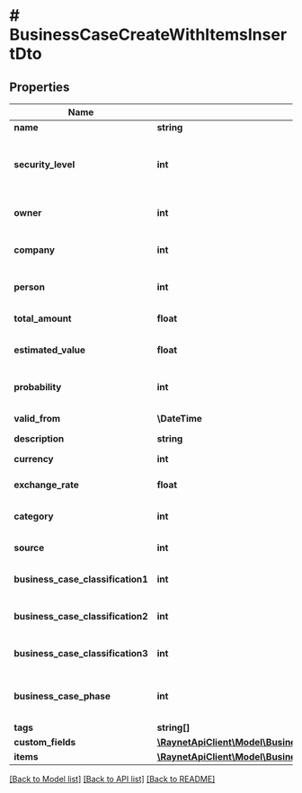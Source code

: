 # # BusinessCaseCreateWithItemsInsertDto

## Properties

Name | Type | Description | Notes
------------ | ------------- | ------------- | -------------
**name** | **string** | [Předmět] |
**security_level** | **int** | [Bezpečnostní úroveň] ID bezpečnostní úrovně. Pokud není vyplněna, je nastavena výchozí bezpečnostní skupina. | [optional]
**owner** | **int** | [Vlastník] ID kontaktní osoby, která je zároveň uživatelem | [optional]
**company** | **int** | [Klient] ID klienta, pro kterého je obchodní případ vytvářen |
**person** | **int** | [Kontaktní osoba] ID kontaktní osoby zodpovědné za OP na straně klienta | [optional]
**total_amount** | **float** | [Konečná cena] konečná cena OP | [optional]
**estimated_value** | **float** | [Předpokládané náklady] předpokládané náklady na OP | [optional]
**probability** | **int** | [Pravděpodobnost] pravděpodobnost na úspěch OP | [optional]
**valid_from** | **\DateTime** | [Otevřeno od] datum otevřeno od | [optional]
**description** | **string** | [Poznámka] | [optional]
**currency** | **int** | [Měna] ID záznamu z číselníku Currency | [optional]
**exchange_rate** | **float** | [Kurz] kurz pro přepočet na výchozí měnu CRM | [optional]
**category** | **int** | [Kategorie] ID záznamu z číselníku BusinessCaseCategory | [optional]
**source** | **int** | [Zdroj kontaktu] ID záznamu z číselníku ContactSource | [optional]
**business_case_classification1** | **int** | [Klasifikace 1] ID záznamu z číselníku BusinessCaseClassification1 | [optional]
**business_case_classification2** | **int** | [Klasifikace 2] ID záznamu z číselníku BusinessCaseClassification2 | [optional]
**business_case_classification3** | **int** | [Klasifikace 3] ID záznamu z číselníku BusinessCaseClassification3 | [optional]
**business_case_phase** | **int** | [Stav] ID záznamu z BusinessCasePhase. Pokud nebude vyplněno, založí se OP do prvního stavu. | [optional]
**tags** | **string[]** |  | [optional]
**custom_fields** | [**\RaynetApiClient\Model\BusinessCaseInsertDtoCustomFields**](BusinessCaseInsertDtoCustomFields.md) |  | [optional]
**items** | [**\RaynetApiClient\Model\BusinessCaseCreateWithItemsInsertDtoItemsInner[]**](BusinessCaseCreateWithItemsInsertDtoItemsInner.md) |  | [optional]

[[Back to Model list]](../../README.md#models) [[Back to API list]](../../README.md#endpoints) [[Back to README]](../../README.md)
